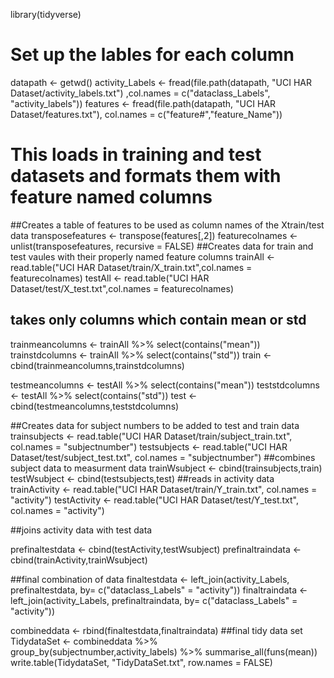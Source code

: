 library(tidyverse)
# Set up the lables for each column
datapath <- getwd()
activity_Labels <- fread(file.path(datapath, "UCI HAR Dataset/activity_labels.txt")
                         ,col.names = c("dataclass_Labels", "activity_labels"))
features <- fread(file.path(datapath, "UCI HAR Dataset/features.txt"),
                  col.names = c("feature#","feature_Name"))

# This loads in training and test datasets and formats them with feature named columns
##Creates a table of features to be used as column names of the Xtrain/test data
transposefeatures <- transpose(features[,2])
featurecolnames <-unlist(transposefeatures, recursive = FALSE)
##Creates data for train and test vaules with their properly named feature columns
trainAll <- read.table("UCI HAR Dataset/train/X_train.txt",col.names = featurecolnames)
testAll <- read.table("UCI HAR Dataset/test/X_test.txt",col.names = featurecolnames)

## takes only columns which contain mean or std
trainmeancolumns <- trainAll %>% select(contains("mean"))
trainstdcolumns <- trainAll %>% select(contains("std"))
train <- cbind(trainmeancolumns,trainstdcolumns)

testmeancolumns <- testAll %>% select(contains("mean"))
teststdcolumns <- testAll %>% select(contains("std"))
test <- cbind(testmeancolumns,teststdcolumns)

##Creates data for subject numbers to be added to test and train data
trainsubjects <- read.table("UCI HAR Dataset/train/subject_train.txt", col.names = "subjectnumber")
testsubjects <- read.table("UCI HAR Dataset/test/subject_test.txt", col.names = "subjectnumber")
##combines subject data to measurment data
trainWsubject <- cbind(trainsubjects,train)
testWsubject <- cbind(testsubjects,test)
##reads in activity data
trainActivity <- read.table("UCI HAR Dataset/train/Y_train.txt", col.names = "activity")
testActivity <- read.table("UCI HAR Dataset/test/Y_test.txt", col.names = "activity")


##joins activity data with test data

prefinaltestdata <- cbind(testActivity,testWsubject)
prefinaltraindata <- cbind(trainActivity,trainWsubject)

##final combination of data
finaltestdata <- left_join(activity_Labels, prefinaltestdata, by= c("dataclass_Labels" = "activity"))
finaltraindata <- left_join(activity_Labels, prefinaltraindata, by= c("dataclass_Labels" = "activity"))

combineddata <- rbind(finaltestdata,finaltraindata)
##final tidy data set
TidydataSet <- combineddata %>% group_by(subjectnumber,activity_labels) %>% summarise_all(funs(mean))
write.table(TidydataSet, "TidyDataSet.txt", row.names = FALSE)
